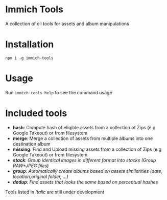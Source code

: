 # Immich Tools

A collection of cli tools for assets and album manipulations

# Installation

```
npm i -g immich-tools
```

# Usage

Run `immich-tools help` to see the command usage

# Included tools

* **hash**: Compute hash of eligible assets from a collection of Zips (e.g Google Takeout) or from filesystem
* **merge**: Merge a collection of assets from multiple albums into one destination album
* **missing**: Find and Upload missing assets from a collection of Zips (e.g Google Takeout) or from filesystem
* _**stack**: Group identical images in different format into stacks (Group RAW+JPEG files)_
* _**group**: Automatically create albums based on assets similarities (date, location,original folder, ...)_
* _**dedup**: Find assets that looks the same based on perceptual hashes_

Tools listed in _Italic_ are still under development
